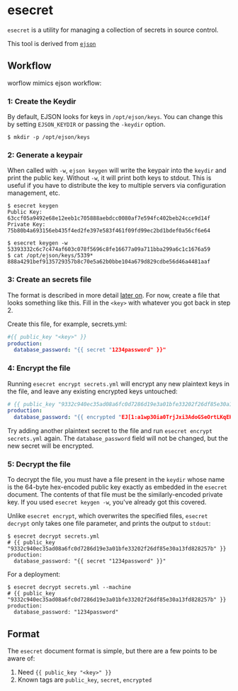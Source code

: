 # esecret

`esecret` is a utility for managing a collection of secrets in source control.

This tool is derived from [`ejson`](https://github.com/Shopify/ejson)

## Workflow

worflow mimics ejson workflow:

### 1: Create the Keydir

By default, EJSON looks for keys in `/opt/ejson/keys`. You can change this by
setting `EJSON_KEYDIR` or passing the `-keydir` option.

```
$ mkdir -p /opt/ejson/keys
```

### 2: Generate a keypair

When called with `-w`, `ejson keygen` will write the keypair into the `keydir`
and print the public key. Without `-w`, it will print both keys to stdout. This
is useful if you have to distribute the key to multiple servers via
configuration management, etc.

```
$ esecret keygen
Public Key:
63ccf05a9492e68e12eeb1c705888aebdcc0080af7e594fc402beb24cce9d14f
Private Key:
75b80b4a693156eb435f4ed2fe397e583f461f09fd99ec2bd1bdef0a56cf6e64
```

```
$ esecret keygen -w
53393332c6c7c474af603c078f5696c8fe16677a09a711bba299a6c1c1676a59
$ cat /opt/ejson/keys/5339*
888a4291bef9135729357b8c70e5a62b0bbe104a679d829cdbe56d46a4481aaf
```

### 3: Create an secrets file

The format is described in more detail [later on](#format). For now, create a
file that looks something like this. Fill in the `<key>` with whatever you got
back in step 2.

Create this file, for example, secrets.yml:

```yaml
#{{ public_key "<key>" }}
production:
  database_password: "{{ secret "1234password" }}"
```

### 4: Encrypt the file

Running `esecret encrypt secrets.yml` will encrypt any new plaintext keys in the
file, and leave any existing encrypted keys untouched:

```yaml
# {{ public_key "9332c940ec35ad08a6fc0d7286d19e3a01bfe33202f26df85e30a13fd828257b" }}
production:
  database_password: "{{ encrypted "EJ[1:a1wp3Oia0TrjJxi3AdoGSeOrtLKqEK1MqT2i2TgdXQI=:xr1tfOnKjjqdn/rloihdpzd8E9Uv1z7Y:dTJCMLBwUBxDovaFquT3XiifwiiWK4Qmg1F7/g==]" }}"
```

Try adding another plaintext secret to the file and run `esecret encrypt secrets.yml` again. The `database_password` field will not be changed, but the
new secret will be encrypted.

### 5: Decrypt the file

To decrypt the file, you must have a file present in the `keydir` whose name is
the 64-byte hex-encoded public key exactly as embedded in the `esecret` document.
The contents of that file must be the similarly-encoded private key. If you used
`esecret keygen -w`, you've already got this covered.

Unlike `esecret encrypt`, which overwrites the specified files, `esecret decrypt`
only takes one file parameter, and prints the output to `stdout`:

```
$ esecret decrypt secrets.yml
# {{ public_key "9332c940ec35ad08a6fc0d7286d19e3a01bfe33202f26df85e30a13fd828257b" }}
production:
  database_password: "{{ secret "1234password" }}"
```

For a deployment:
```
$ esecret decrypt secrets.yml --machine
# {{ public_key "9332c940ec35ad08a6fc0d7286d19e3a01bfe33202f26df85e30a13fd828257b" }}
production:
  database_password: "1234password"
```

## Format

The `esecret` document format is simple, but there are a few points to be aware
of:

1. Need ```{{ public_key "<key>" }}```
2. Known tags are ```public_key```, ```secret```, ```encrypted```

